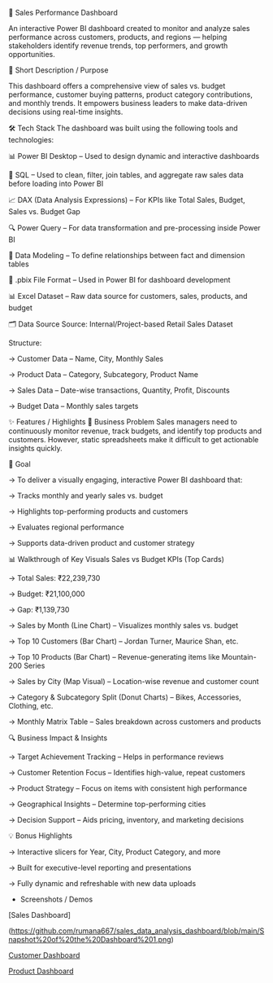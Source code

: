🚀 Sales Performance Dashboard

An interactive Power BI dashboard created to monitor and analyze sales performance across customers, products, and regions — helping stakeholders identify revenue trends, top performers, and growth opportunities.

📌 Short Description / Purpose

This dashboard offers a comprehensive view of sales vs. budget performance, customer buying patterns, product category contributions, and monthly trends. It empowers business leaders to make data-driven decisions using real-time insights.

🛠 Tech Stack
The dashboard was built using the following tools and technologies:

📊 Power BI Desktop – Used to design dynamic and interactive dashboards

🧮 SQL – Used to clean, filter, join tables, and aggregate raw sales data before loading into Power BI

📈 DAX (Data Analysis Expressions) – For KPIs like Total Sales, Budget, Sales vs. Budget Gap

🔍 Power Query – For data transformation and pre-processing inside Power BI

🔗 Data Modeling – To define relationships between fact and dimension tables

📁 .pbix File Format – Used in Power BI for dashboard development

📊 Excel Dataset – Raw data source for customers, sales, products, and budget

🗂️ Data Source
Source: Internal/Project-based Retail Sales Dataset

Structure:

-> Customer Data – Name, City, Monthly Sales

-> Product Data – Category, Subcategory, Product Name

-> Sales Data – Date-wise transactions, Quantity, Profit, Discounts

-> Budget Data – Monthly sales targets

✨ Features / Highlights
💼 Business Problem
Sales managers need to continuously monitor revenue, track budgets, and identify top products and customers. However, static spreadsheets make it difficult to get actionable insights quickly.

🎯 Goal

-> To deliver a visually engaging, interactive Power BI dashboard that:

-> Tracks monthly and yearly sales vs. budget

-> Highlights top-performing products and customers

-> Evaluates regional performance

-> Supports data-driven product and customer strategy

📊 Walkthrough of Key Visuals
Sales vs Budget KPIs (Top Cards)

-> Total Sales: ₹22,239,730

-> Budget: ₹21,100,000

-> Gap: ₹1,139,730

-> Sales by Month (Line Chart) – Visualizes monthly sales vs. budget

-> Top 10 Customers (Bar Chart) – Jordan Turner, Maurice Shan, etc.

-> Top 10 Products (Bar Chart) – Revenue-generating items like Mountain-200 Series

-> Sales by City (Map Visual) – Location-wise revenue and customer count

-> Category & Subcategory Split (Donut Charts) – Bikes, Accessories, Clothing, etc.

-> Monthly Matrix Table – Sales breakdown across customers and products

🔍 Business Impact & Insights

-> Target Achievement Tracking – Helps in performance reviews

-> Customer Retention Focus – Identifies high-value, repeat customers

-> Product Strategy – Focus on items with consistent high performance

-> Geographical Insights – Determine top-performing cities

-> Decision Support – Aids pricing, inventory, and marketing decisions

💡 Bonus Highlights

-> Interactive slicers for Year, City, Product Category, and more

-> Built for executive-level reporting and presentations

-> Fully dynamic and refreshable with new data uploads

* Screenshots / Demos

[Sales Dashboard]

(https://github.com/rumana667/sales_data_analysis_dashboard/blob/main/Snapshot%20of%20the%20Dashboard%201.png)

[Customer Dashboard]()

[Product Dashboard](ihttps://github.com/rumana667/sales_data_analysis_dashboard/blob/main/Snapshot%202.png)
